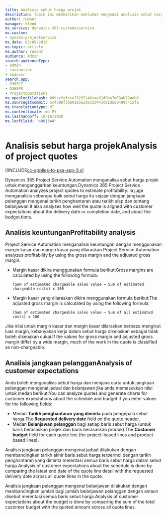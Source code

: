 ```yaml
---
title: Analisis sebut harga projek
description: Topik ini memberikan maklumat mengenai analisis sebut harga projek.
author: rumant
manager: kfend
ms.service: dynamics-365-customerservice
ms.custom:
- dyn365-projectservice
ms.date: 03/05/2019
ms.topic: article
ms.author: rumant
audience: Admin
search.audienceType:
- admin
- customizer
- enduser
search.app:
- D365CE
- D365PS
- ProjectOperations
ms.openlocfilehash: 0d9cefafcce33297146cae81d9ba7e68ab79aeb6
ms.sourcegitcommit: 5c4c9bf3ba018562d6cb3443c01d550489c415fa
ms.translationtype: HT
ms.contentlocale: ms-MY
ms.lasthandoff: 10/16/2020
ms.locfileid: "4081344"
---
```

# <a name="analysis-of-project-quotes"></a><span data-ttu-id="76bb9-103">Analisis sebut harga projek</span><span class="sxs-lookup"><span data-stu-id="76bb9-103">Analysis of project quotes</span></span>

[!INCLUDE[cc-applies-to-psa-app-3.x](../includes/cc-applies-to-psa-app-3x.md)]

<span data-ttu-id="76bb9-104">Dynamics 365 Project Service Automation menganalisa sebut harga projek untuk menganggarkan keuntungan.</span><span class="sxs-lookup"><span data-stu-id="76bb9-104">Dynamics 365 Project Service Automation analyzes project quotes to estimate profitability.</span></span> <span data-ttu-id="76bb9-105">Ia juga menganalisis seberapa baik sebut harga itu sejajar dengan jangkaan pelanggan mengenai tarikh penghantaran atau tarikh siap dan tentang belanjawan.</span><span class="sxs-lookup"><span data-stu-id="76bb9-105">It also analyzes how well the quote is aligned with customer expectations about the delivery date or completion date, and about the budget.tions.</span></span>

## <a name="profitability-analysis"></a><span data-ttu-id="76bb9-106">Analisis keuntungan</span><span class="sxs-lookup"><span data-stu-id="76bb9-106">Profitability analysis</span></span>

<span data-ttu-id="76bb9-107">Project Service Automation menganalisis keuntungan dengan menggunakan margin kasar dan margin kasar yang dilaraskan.</span><span class="sxs-lookup"><span data-stu-id="76bb9-107">Project Service Automation analyzes profitability by using the gross margin and the adjusted gross margin.</span></span>

- <span data-ttu-id="76bb9-108">Margin kasar dikira menggunakan formula berikut:</span><span class="sxs-lookup"><span data-stu-id="76bb9-108">Gross margins are calculated by using the following formula:</span></span>

  `
    (Sum of estimated chargeable sales value – Sum of estimated chargeable costs) x 100
  `
- <span data-ttu-id="76bb9-109">Margin kasar yang dilaraskan dikira menggunakan formula berikut:</span><span class="sxs-lookup"><span data-stu-id="76bb9-109">The adjusted gross margin is calculated by using the following formula:</span></span>

  `
    (Sum of estimated chargeable sales value – Sum of all estimated costs) x 100
  `

<span data-ttu-id="76bb9-110">Jika nilai untuk margin kasar dan margin kasar dilaraskan berbeza mengikut luas margin, kebanyakan kerja dalam sebut harga dikelaskan sebagai tidak boleh dikenakan cukai.</span><span class="sxs-lookup"><span data-stu-id="76bb9-110">If the values for gross margin and adjusted gross margin differ by a wide margin, much of the work in the quote is classified as non-chargeable.</span></span>

## <a name="analysis-of-customer-expectations"></a><span data-ttu-id="76bb9-111">Analisis jangkaan pelanggan</span><span class="sxs-lookup"><span data-stu-id="76bb9-111">Analysis of customer expectations</span></span>

<span data-ttu-id="76bb9-112">Anda boleh menganalisis sebut harga dan menjana carta untuk jangkaan pelanggan mengenai jadual dan belanjawan jika anda memasukkan nilai untuk medan berikut:</span><span class="sxs-lookup"><span data-stu-id="76bb9-112">You can analyze quotes and generate charts for customer expectations about the schedule and budget if you enter values for the following fields:</span></span>

- <span data-ttu-id="76bb9-113">Medan **Tarikh penghantaran yang diminta** pada pengepala sebut harga.</span><span class="sxs-lookup"><span data-stu-id="76bb9-113">The **Requested delivery date** field on the quote header.</span></span>
- <span data-ttu-id="76bb9-114">Medan **Belanjawan pelanggan** bagi setiap baris sebut harga (untuk baris berasaskan projek dan baris berasaskan produk).</span><span class="sxs-lookup"><span data-stu-id="76bb9-114">The **Customer budget** field for each quote line (for project-based lines and product-based lines).</span></span>

<span data-ttu-id="76bb9-115">Analisis jangkaan pelanggan mengenai jadual dilakukan dengan membandingkan tarikh akhir baris sebut harga terperinci dengan tarikh penghantaran yang diminta merentasi semua baris sebut harga dalam sebut harga.</span><span class="sxs-lookup"><span data-stu-id="76bb9-115">Analysis of customer expectations about the schedule is done by comparing the latest end date of the quote line detail with the requested delivery date across all quote lines in the quote.</span></span>

<span data-ttu-id="76bb9-116">Analisis jangkaan pelanggan mengenai belanjawan dilakukan dengan membandingkan jumlah bagi jumlah belanjawan pelanggan dengan amaun disebut merentasi semua baris sebut harga.</span><span class="sxs-lookup"><span data-stu-id="76bb9-116">Analysis of customer expectations about the budget is done by comparing the sum of the total customer budget with the quoted amount across all quote lines.</span></span>
